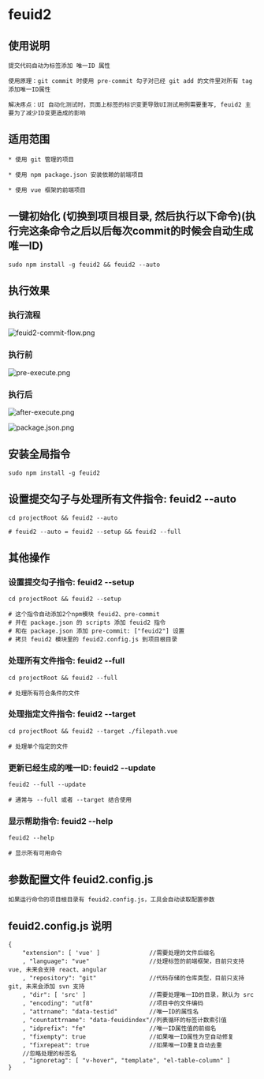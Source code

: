 
# feuid2

## 使用说明
    提交代码自动为标签添加 唯一ID 属性

    使用原理：git commit 时使用 pre-commit 勾子对已经 git add 的文件里对所有 tag 添加唯一ID属性
    
    解决疼点：UI 自动化测试时，页面上标签的标识变更导致UI测试用例需要重写, feuid2 主要为了减少ID变更造成的影响
    
## 适用范围
    * 使用 git 管理的项目
    
    * 使用 npm package.json 安装依赖的前端项目
    
    * 使用 vue 框架的前端项目

## 一键初始化 (切换到项目根目录, 然后执行以下命令)(执行完这条命令之后以后每次commit的时候会自动生成唯一ID)
    sudo npm install -g feuid2 && feuid2 --auto
    
## 执行效果

### 执行流程
![feuid2-commit-flow.png](http://p6.qhimg.com/d/inn/06dfd366/images/feuid-commit-flow.png)

### 执行前
![pre-execute.png](http://p8.qhimg.com/d/inn/06dfd366/images/pre-execute.png)

### 执行后
![after-execute.png](http://p9.qhimg.com/d/inn/4dd249a9/after-execute.png)

![package.json.png](https://hnjd-fe.github.io/feuid2/docs/images/package.json.png)

## 安装全局指令
    sudo npm install -g feuid2

## 设置提交勾子与处理所有文件指令: feuid2 --auto 
    cd projectRoot && feuid2 --auto
    
    # feuid2 --auto = feuid2 --setup && feuid2 --full
    
## 其他操作
    
### 设置提交勾子指令: feuid2 --setup 
    cd projectRoot && feuid2 --setup
    
    # 这个指令自动添加2个npm模块 feuid2、pre-commit
    # 并在 package.json 的 scripts 添加 feuid2 指令
    # 和在 package.json 添加 pre-commit: ["feuid2"] 设置
    # 拷贝 feuid2 模块里的 feuid2.config.js 到项目根目录
    
### 处理所有文件指令: feuid2 --full 
    cd projectRoot && feuid2 --full
    
    # 处理所有符合条件的文件
    
### 处理指定文件指令: feuid2 --target 
    cd projectRoot && feuid2 --target ./filepath.vue
    
    # 处理单个指定的文件
    
### 更新已经生成的唯一ID: feuid2 --update
    feuid2 --full --update
    
    # 通常与 --full 或者 --target 结合使用
    
### 显示帮助指令: feuid2 --help
    feuid2 --help
    
    # 显示所有可用命令
    
## 参数配置文件 feuid2.config.js
	如果运行命令的项目根目录有 feuid2.config.js，工具会自动读取配置参数

## feuid2.config.js 说明
	{
	    "extension": [ 'vue' ]              //需要处理的文件后缀名
	    , "language": "vue"                 //处理标签的前端框架，目前只支持 vue, 未来会支持 react、angular
	    , "repository": "git"               //代码存储的仓库类型，目前只支持 git, 未来会添加 svn 支持
	    , "dir": [ 'src' ]                  //需要处理唯一ID的目录，默认为 src
	    , "encoding": "utf8"                //项目中的文件编码
	    , "attrname": "data-testid"         //唯一ID的属性名
	    , "countattrname": "data-feuidindex"//列表循环的标签计数索引值
	    , "idprefix": "fe"                  //唯一ID属性值的前缀名
	    , "fixempty": true                  //如果唯一ID属性为空自动修复
	    , "fixrepeat": true                 //如果唯一ID重复自动去重
	    //忽略处理的标签名
	    , "ignoretag": [ "v-hover", "template", "el-table-column" ]   
	}

